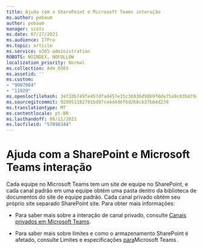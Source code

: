 ```yaml
---
title: Ajuda com a SharePoint e Microsoft Teams interação
ms.author: pebaum
author: pebaum
manager: scotv
ms.date: 07/27/2021
ms.audience: ITPro
ms.topic: article
ms.service: o365-administration
ROBOTS: NOINDEX, NOFOLLOW
localization_priority: Normal
ms.collection: Adm_O365
ms.assetid: ''
ms.custom:
- "9007084"
- "11929"
ms.openlocfilehash: 34f2db749fe457dfad457e15c3b836d98b9f0de75a9c03bd79a3c1a8f4d4d4de
ms.sourcegitcommit: 920051182781bd97ce4d4d6fbd268cb37b84d239
ms.translationtype: MT
ms.contentlocale: pt-BR
ms.lasthandoff: 08/11/2021
ms.locfileid: "57898344"
---
```

# <a name="help-with-the-sharepoint-and-microsoft-teams-interaction"></a>Ajuda com a SharePoint e Microsoft Teams interação

Cada equipe no Microsoft Teams tem um site de equipe no SharePoint, e cada canal padrão em uma equipe obtém uma pasta dentro da biblioteca de documentos do site de equipe padrão. Cada canal privado obtém seu próprio site separado SharePoint site. Para obter mais informações:

- Para saber mais sobre a interação de canal privado, consulte [Canais privados em Microsoft Teams](https://docs.microsoft.com/MicrosoftTeams/private-channels#private-channel-sharepoint-sites).

- Para saber mais sobre limites e como o armazenamento SharePoint é afetado, consulte Limites e especificações [para](https://docs.microsoft.com/microsoftteams/limits-specifications-teams#storage)Microsoft Teams . 
